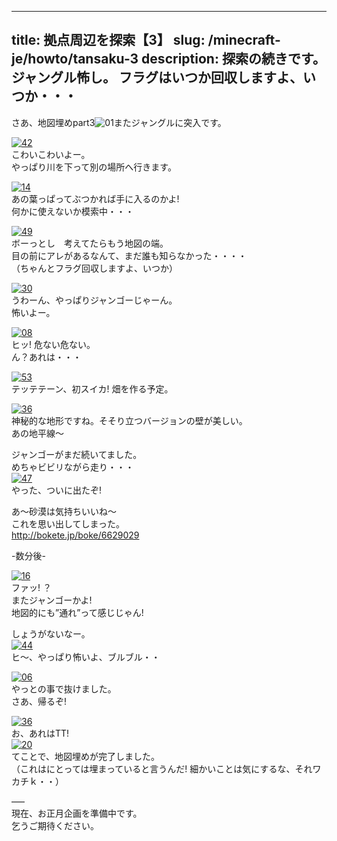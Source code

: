 
---
title: 拠点周辺を探索【3】
slug: /minecraft-je/howto/tansaku-3
description: 探索の続きです。ジャングル怖し。
 フラグはいつか回収しますよ、いつか・・・
---

さあ、地図埋めpart3![  
![01](https://cdn-ak.f.st-hatena.com/images/fotolife/s/sasigume/20210208/20210208160248.png)  
](#c/3/c35a8d91.png "01")またジャングルに突入です。

[![42](https://cdn-ak.f.st-hatena.com/images/fotolife/s/sasigume/20210208/20210208150829.png)](#8/d/8dca9867.png "42")  
こわいこわいよー。  
やっぱり川を下って別の場所へ行きます。

[![14](https://cdn-ak.f.st-hatena.com/images/fotolife/s/sasigume/20210208/20210208134752.png)](#4/4/445ab116.png "14")  
あの葉っぱってぶつかれば手に入るのかよ!  
何かに使えないか模索中・・・

[![49](https://cdn-ak.f.st-hatena.com/images/fotolife/s/sasigume/20210208/20210208135924.png)](#4/e/4eb0769e.png "49")  
ボーっとし　考えてたらもう地図の端。  
目の前にアレがあるなんて、まだ誰も知らなかった・・・・  
（ちゃんとフラグ回収しますよ、いつか）

[![30](https://cdn-ak.f.st-hatena.com/images/fotolife/s/sasigume/20210208/20210208155220.png)](#b/8/b88ad665.png "30")  
うわーん、やっぱりジャンゴーじゃーん。  
怖いよー。

[![08](https://cdn-ak.f.st-hatena.com/images/fotolife/s/sasigume/20210208/20210208165058.png)](#e/8/e886104c.png "08")  
ヒッ! 危ない危ない。  
ん？あれは・・・

[![53](https://cdn-ak.f.st-hatena.com/images/fotolife/s/sasigume/20210208/20210208161828.png)](#d/4/d44b729d.png "53")  
テッテテーン、初スイカ! 畑を作る予定。

[![36](https://cdn-ak.f.st-hatena.com/images/fotolife/s/sasigume/20210208/20210208162629.png)](#d/b/db4a545a.png "36")  
神秘的な地形ですね。そそり立つバージョンの壁が美しい。  
あの地平線～

ジャンゴーがまだ続いてました。  
めちゃビビリながら走り・・・  
[![47](https://cdn-ak.f.st-hatena.com/images/fotolife/s/sasigume/20210208/20210208142346.png)](#6/5/65eacdb9.png "47")  
やった、ついに出たぞ!

あ～砂漠は気持ちいいね～  
これを思い出してしまった。  
[http://bokete.jp/boke/6629029  
](http://bokete.jp/boke/6629029)

\-数分後-

[![16](https://cdn-ak.f.st-hatena.com/images/fotolife/s/sasigume/20210208/20210208153925.png)](#a/c/ac556b7d.png "16")  
ファッ! ？  
またジャンゴーかよ!  
地図的にも”通れ”って感じじゃん!

しょうがないなー。  
[![44](https://cdn-ak.f.st-hatena.com/images/fotolife/s/sasigume/20210208/20210208144506.png)](#7/8/78a0c787.png "44")  
ヒ～、やっぱり怖いよ、ブルブル・・

[![06](https://cdn-ak.f.st-hatena.com/images/fotolife/s/sasigume/20210208/20210208153238.png)](#a/5/a52b6692.png "06")  
やっとの事で抜けました。  
さあ、帰るぞ!

[![36](https://cdn-ak.f.st-hatena.com/images/fotolife/s/sasigume/20210208/20210208135514.png)](#4/a/4aef2cbd.png "36")  
お、あれはTT!  
[![20](https://cdn-ak.f.st-hatena.com/images/fotolife/s/sasigume/20210208/20210208160919.png)  
](#c/a/ca6260ee.png "20")てことで、地図埋めが完了しました。  
（これはにとっては埋まっていると言うんだ! 細かいことは気にするな、それワカチｋ・・）

—–  
現在、お正月企画を準備中です。  
乞うご期待ください。
